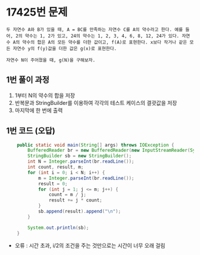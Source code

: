 # 17425번 문제

```
두 자연수 A와 B가 있을 때, A = BC를 만족하는 자연수 C를 A의 약수라고 한다. 예를 들어, 2의 약수는 1, 2가 있고, 24의 약수는 1, 2, 3, 4, 6, 8, 12, 24가 있다. 자연수 A의 약수의 합은 A의 모든 약수를 더한 값이고, f(A)로 표현한다. x보다 작거나 같은 모든 자연수 y의 f(y)값을 더한 값은 g(x)로 표현한다.

자연수 N이 주어졌을 때, g(N)을 구해보자.
```

## 1번 풀이 과정
 1. 1부터 N의 약수의 합을 저장
 2. 반복문과 StringBuilder를 이용하여 각각의 테스트 케이스의 결괏값을 저장
 3. 마지막에 한 번에 출력

## 1번 코드 (오답)
```java
    public static void main(String[] args) throws IOException {
        BufferedReader br = new BufferedReader(new InputStreamReader(System.in));
        StringBuilder sb = new StringBuilder();
        int N = Integer.parseInt(br.readLine());
        int count, result, m;
        for (int i = 0; i < N; i++) {
            m = Integer.parseInt(br.readLine());
            result = 0;
            for (int j = 1; j <= m; j++) {
                count = m / j;
                result += j * count;
            }
            sb.append(result).append("\n");
        }

        System.out.println(sb);
    }
```
* 오류 : 시간 초과, i/2의 조건을 주는 것만으로는 시간이 너무 오래 걸림